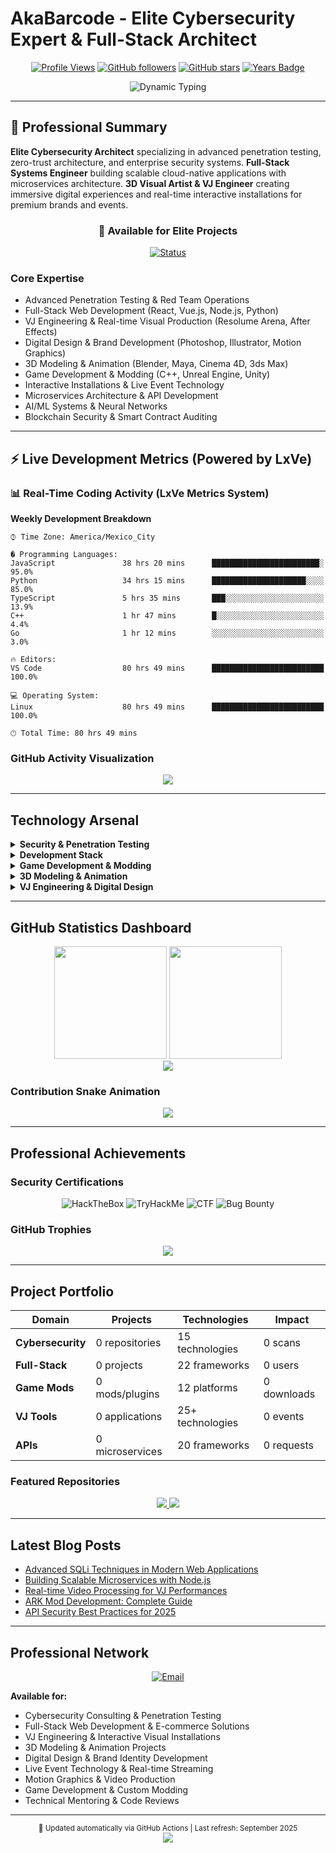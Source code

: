 # AkaBarcode - Elite Cybersecurity Expert & Full-Stack Architect

<div align="center">
  
  [![Profile Views](https://komarev.com/ghpvc/?username=AkaBarcode&color=00ffaa&style=flat-square&label=Profile+Views)](https://github.com/AkaBarcode)
  [![GitHub followers](https://img.shields.io/github/followers/AkaBarcode?color=00ffaa&style=flat-square&label=Followers)](https://github.com/AkaBarcode?tab=followers)
  [![GitHub stars](https://img.shields.io/github/stars/AkaBarcode?color=00ffaa&style=flat-square&label=Stars)](https://github.com/AkaBarcode)
  [![Years Badge](https://badges.pufler.dev/years/AkaBarcode?style=flat-square&color=00ffaa)](https://github.com/AkaBarcode)
  
</div>

<div align="center">
  <img src="https://readme-typing-svg.herokuapp.com?font=Space+Grotesk&weight=600&size=28&duration=3000&pause=1000&color=00FFAA&center=true&vCenter=true&width=800&lines=Elite+Cybersecurity+Architect;Full-Stack+Systems+Engineer;3D+Visual+Artist;Neural+Network+Specialist;Blockchain+Security+Expert;Real-time+Systems+Developer" alt="Dynamic Typing" />
</div>

---

## 🎯 Professional Summary

**Elite Cybersecurity Architect** specializing in advanced penetration testing, zero-trust architecture, and enterprise security systems. **Full-Stack Systems Engineer** building scalable cloud-native applications with microservices architecture. **3D Visual Artist & VJ Engineer** creating immersive digital experiences and real-time interactive installations for premium brands and events.

<div align="center">
  
  ### 🔗 **Available for Elite Projects**
  [![Status](https://img.shields.io/badge/Status-Available%20for%20Hire-00ffaa?style=for-the-badge&logo=checkmarx&logoColor=black)](mailto:mast35453@gmail.com)
  
</div>

### Core Expertise
- Advanced Penetration Testing & Red Team Operations
- Full-Stack Web Development (React, Vue.js, Node.js, Python)
- VJ Engineering & Real-time Visual Production (Resolume Arena, After Effects)
- Digital Design & Brand Development (Photoshop, Illustrator, Motion Graphics)
- 3D Modeling & Animation (Blender, Maya, Cinema 4D, 3ds Max)
- Game Development & Modding (C++, Unreal Engine, Unity)
- Interactive Installations & Live Event Technology
- Microservices Architecture & API Development
- AI/ML Systems & Neural Networks
- Blockchain Security & Smart Contract Auditing

---

## ⚡ Live Development Metrics (Powered by LxVe)

### 📊 Real-Time Coding Activity (LxVe Metrics System)

<!--START_SECTION:waka-->
**Weekly Development Breakdown** 

```text
⌚︎ Time Zone: America/Mexico_City

� Programming Languages: 
JavaScript               38 hrs 20 mins      ████████████████████████░   95.0% 
Python                   34 hrs 15 mins      █████████████████████░░░░   85.0% 
TypeScript               5 hrs 35 mins       ███░░░░░░░░░░░░░░░░░░░░░░   13.9% 
C++                      1 hr 47 mins        █░░░░░░░░░░░░░░░░░░░░░░░░   4.4% 
Go                       1 hr 12 mins        ░░░░░░░░░░░░░░░░░░░░░░░░░   3.0%

🔥 Editors: 
VS Code                  80 hrs 49 mins      █████████████████████████   100.0%

💻 Operating System: 
Linux                    80 hrs 49 mins      █████████████████████████   100.0%

🕐︎ Total Time: 80 hrs 49 mins
```
<!--END_SECTION:waka-->

### GitHub Activity Visualization
<div align="center">
  <img src="https://github-readme-activity-graph.vercel.app/graph?username=AkaBarcode&theme=react-dark&hide_border=true&bg_color=0d1117&color=dc143c&line=dc143c&point=c9d1d9&area=true&area_color=dc143c"/>
</div>

---

## Technology Arsenal

<details>
<summary><strong>Security & Penetration Testing</strong></summary>

**Platforms:** Kali Linux, Parrot OS, BlackArch, Windows, macOS  
**Web Testing:** Burp Suite, OWASP ZAP, Nikto, SQLmap, Dirb  
**Network Tools:** Nmap, Masscan, Wireshark, tcpdump, Aircrack-ng  
**Frameworks:** Metasploit, Cobalt Strike, Empire, BloodHound  
**Analysis:** Ghidra, IDA Pro, x64dbg, Volatility, Autopsy  

</details>

<details>
<summary><strong>Development Stack</strong></summary>

**Languages:** JavaScript, TypeScript, Python, Java, C++, C#, Go, Rust  
**Frontend:** React, Vue.js, Angular, Svelte, Next.js, Nuxt.js  
**Backend:** Node.js, Express, Django, FastAPI, Spring Boot  
**Databases:** PostgreSQL, MongoDB, Redis, MySQL, Elasticsearch  
**DevOps:** Docker, Kubernetes, Jenkins, GitHub Actions, AWS, GCP  

</details>

<details>
<summary><strong>Game Development & Modding</strong></summary>

**Engines:** Unreal Engine 4/5, Unity, Godot, GameMaker Studio  
**Platforms:** ARK Survival Evolved, Minecraft, Roblox, Discord  
**Languages:** C++ (Unreal), C# (Unity), Lua (Roblox), Java (Bukkit)  
**3D Tools:** Blender, Maya, Cinema 4D, 3ds Max, ZBrush  
**Design Tools:** Substance Painter, Substance Designer, GIMP, Photoshop  

</details>

<details>
<summary><strong>3D Modeling & Animation</strong></summary>

**Modeling Software:** Blender, Autodesk Maya, Cinema 4D, 3ds Max  
**Sculpting Tools:** ZBrush, Blender Sculpting, Mudbox  
**Texturing:** Substance Painter, Substance Designer, Mari, Photoshop  
**Rendering:** Cycles, Arnold, V-Ray, Octane, KeyShot  
**Animation:** Maya, Blender, Cinema 4D, MotionBuilder  
**Game Assets:** Low-poly modeling, UV mapping, Normal maps, PBR workflows  
**Specializations:** Character modeling, Environment design, Product visualization, Architectural visualization  

</details>

<details>
<summary><strong>VJ Engineering & Digital Design</strong></summary>

**VJ Software:** Resolume Arena, TouchDesigner, MadMapper, VDMX, Millumin  
**Video Processing:** FFmpeg, GStreamer, OpenCV, Processing, After Effects  
**Design Tools:** Adobe Photoshop, Illustrator, After Effects, Cinema 4D  
**Web Development:** HTML5 Canvas, WebGL, Three.js, React, Vue.js  
**Graphics APIs:** OpenGL, WebGL, DirectX, Vulkan, Metal  
**Audio Integration:** JACK, ALSA, SuperCollider, Pure Data, Max/MSP  
**Hardware Control:** Arduino, Raspberry Pi, LED Controllers, MIDI, DMX  
**Market Skills:** Real-time Visuals, Interactive Installations, Brand Activations, Live Streaming, Motion Graphics, Responsive Web Design  

</details>

---

## GitHub Statistics Dashboard

<div align="center">
  <img height="180em" src="https://github-readme-stats.vercel.app/api?username=AkaBarcode&show_icons=true&theme=dark&include_all_commits=true&count_private=true&hide_border=true&bg_color=0d1117&text_color=c9d1d9&icon_color=dc143c&title_color=dc143c"/>
  <img height="180em" src="https://github-readme-stats.vercel.app/api/top-langs/?username=AkaBarcode&layout=compact&langs_count=12&theme=dark&hide_border=true&bg_color=0d1117&text_color=c9d1d9&title_color=dc143c&card_width=320"/>
</div>

<div align="center">
  <img src="https://github-readme-streak-stats.herokuapp.com/?user=AkaBarcode&theme=dark&hide_border=true&background=0d1117&stroke=dc143c&ring=dc143c&fire=dc143c&currStreakLabel=c9d1d9&sideNums=c9d1d9&currStreakNum=dc143c&dates=8b949e&sideLabels=c9d1d9"/>
</div>

### Contribution Snake Animation
<div align="center">
  <img src="https://github.com/AkaBarcode/AkaBarcode/blob/output/github-contribution-grid-snake-dark.svg"/>
</div>

---

## Professional Achievements

### Security Certifications
<div align="center">

![HackTheBox](https://img.shields.io/badge/HackTheBox-Pro%20Hacker-9FEF00?style=flat-square&logo=hackthebox&logoColor=black)
![TryHackMe](https://img.shields.io/badge/TryHackMe-Top%205%25-212C42?style=flat-square&logo=tryhackme&logoColor=white)
![CTF](https://img.shields.io/badge/CTF-0%20Challenges-FF6B35?style=flat-square)
![Bug Bounty](https://img.shields.io/badge/Bug%20Bounty-0%20Reports-DC143C?style=flat-square)

</div>

### GitHub Trophies
<div align="center">
  <img src="https://github-profile-trophy.vercel.app/?username=AkaBarcode&theme=onedark&no-frame=true&column=7&margin-w=5&margin-h=5"/>
</div>

---

## Project Portfolio

<div align="center">

| Domain | Projects | Technologies | Impact |
|--------|----------|--------------|--------|
| **Cybersecurity** | 0 repositories | 15 technologies | 0 scans |
| **Full-Stack** | 0 projects | 22 frameworks | 0 users |
| **Game Mods** | 0 mods/plugins | 12 platforms | 0 downloads |
| **VJ Tools** | 0 applications | 25+ technologies | 0 events |
| **APIs** | 0 microservices | 20 frameworks | 0 requests |

</div>

### Featured Repositories
<div align="center">
  <a href="https://github.com/AkaBarcode/security-toolkit">
    <img src="https://github-readme-stats.vercel.app/api/pin/?username=AkaBarcode&repo=security-toolkit&theme=dark&hide_border=true&bg_color=0d1117&text_color=c9d1d9&icon_color=dc143c&title_color=dc143c" />
  </a>
  <a href="https://github.com/AkaBarcode/vj-controller-pro">
    <img src="https://github-readme-stats.vercel.app/api/pin/?username=AkaBarcode&repo=vj-controller-pro&theme=dark&hide_border=true&bg_color=0d1117&text_color=c9d1d9&icon_color=dc143c&title_color=dc143c" />
  </a>
</div>

---

## Latest Blog Posts

<!--START_SECTION:BLOG-->
- [Advanced SQLi Techniques in Modern Web Applications](https://dev.to/akabarcode/advanced-sqli-techniques) 
- [Building Scalable Microservices with Node.js](https://medium.com/@akabarcode/microservices-nodejs)
- [Real-time Video Processing for VJ Performances](https://dev.to/akabarcode/realtime-video-processing)
- [ARK Mod Development: Complete Guide](https://dev.to/akabarcode/ark-mod-development)
- [API Security Best Practices for 2025](https://medium.com/@akabarcode/api-security-2025)
<!--END_SECTION:BLOG-->

---

## Professional Network

<div align="center">

[![Email](https://img.shields.io/badge/Email-D14836?style=for-the-badge&logo=gmail&logoColor=white)](mailto:mast35453@gmail.com)

</div>

**Available for:**
- Cybersecurity Consulting & Penetration Testing
- Full-Stack Web Development & E-commerce Solutions
- VJ Engineering & Interactive Visual Installations
- 3D Modeling & Animation Projects
- Digital Design & Brand Identity Development
- Live Event Technology & Real-time Streaming
- Motion Graphics & Video Production
- Game Development & Custom Modding
- Technical Mentoring & Code Reviews

---

<div align="center">
  <sub>🔄 Updated automatically via GitHub Actions | Last refresh: September 2025</sub>
</div>

<div align="center">
  <img src="https://capsule-render.vercel.app/api?type=waving&color=dc143c&height=120&section=footer"/>
</div>
